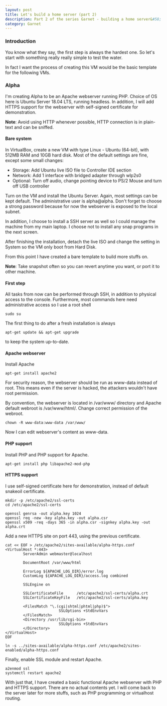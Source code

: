 ```yaml
---
layout: post
title: Let's build a home server (part 2)
description: Part 2 of the series Garnet - building a home server&#58; Alpha
category: Garnet
---
```


### Introduction

You know what they say, the first step is always the hardest one.
So let's start with something really really simple to test the water.

In fact I want the process of creating this VM would be the basic template for the following VMs.

### Alpha

I'm creating Alpha to be an Apache webserver running PHP.
Choice of OS here is Ubuntu Server 18.04 LTS, running headless.
In addition, I will add HTTPS support for the webserver with self-signed certificate for demonstration.

**Note**: Avoid using HTTP whenever possible, HTTP connection is in plain-text and can be sniffed.

#### Bare system

In VirtualBox, create a new VM with type Linux - Ubuntu (64-bit), with 512MB RAM and 10GB hard disk.
Most of the default settings are fine, except some small changes:
- Storage: Add Ubuntu live ISO file to Controller IDE section
- Network: Add 1 interface with bridged adapter through wlp2s0
- Optional: Turn off audio, change pointing device to PS/2 Mouse and turn off USB controller

Turn on the VM and install the Ubuntu Server.
Again, most settings can be kept default.
The administrative user is alpha@alpha.
Don't forget to choose a strong password because for now the webserver is exposed to the local subnet.

In addition, I choose to install a SSH server as well so I could manage the machine from my main laptop.
I choose not to install any snap programs in the next screen.

After finishing the installation, detach the live ISO and change the setting in System so the VM only boot from Hard Disk.

From this point I have created a bare template to build more stuffs on.

**Note**: Take snapshot often so you can revert anytime you want, or port it to other machine.

#### First step

All tasks from now can be performed through SSH, in addition to physical access to the console.
Furthermore, most commands here need administrative access so I use a root shell
```
sudo su
```

The first thing to do after a fresh installation is always
```
apt-get update && apt-get upgrade
```
to keep the system up-to-date.

#### Apache webserver

Install Apache
```
apt-get install apache2
```

For security reason, the webserver should be run as www-data instead of root.
This means even if the server is hacked, the attackers wouldn't have root permission.

By convention, the webserver is located in /var/www/ directory and Apache default webroot is /var/www/html/.
Change correct permission of the webroot.
```
chown -R www-data:www-data /var/www/
```
Now I can edit webserver's content as www-data.

#### PHP support

Install PHP and PHP support for Apache.
```
apt-get install php libapache2-mod-php
```

#### HTTPS support

I use self-signed certificate here for demonstration, instead of default snakeoil certificate.
```
mkdir -p /etc/apache2/ssl-certs
cd /etc/apache2/ssl-certs

openssl genrsa -out alpha.key 1024
openssl req -new -key alpha.key -out alpha.csr
openssl x509 -req -days 365 -in alpha.csr -signkey alpha.key -out alpha.crt
```

Add a new HTTPS site on port 443, using the previous certificate.
```
cat << EOF > /etc/apache2/sites-available/alpha-https.conf
<VirtualHost *:443>
        ServerAdmin webmaster@localhost

        DocumentRoot /var/www/html

        ErrorLog ${APACHE_LOG_DIR}/error.log
        CustomLog ${APACHE_LOG_DIR}/access.log combined

        SSLEngine on

        SSLCertificateFile      /etc/apache2/ssl-certs/alpha.crt
        SSLCertificateKeyFile   /etc/apache2/ssl-certs/alpha.key

        <FilesMatch "\.(cgi|shtml|phtml|php)$">
                        SSLOptions +StdEnvVars
        </FilesMatch>
        <Directory /usr/lib/cgi-bin>
                        SSLOptions +StdEnvVars
        </Directory>
</VirtualHost>
EOF

ln -s ../sites-available/alpha-https.conf /etc/apache2/sites-enabled/alpha-https.conf
```

Finally, enable SSL module and restart Apache.
```
a2enmod ssl
systemctl restart apache2
```

With just that, I have created a basic functional Apache webserver with PHP and HTTPS support.
There are no actual contents yet.
I will come back to the server later for more stuffs, such as PHP programming or virtualhost routing.
